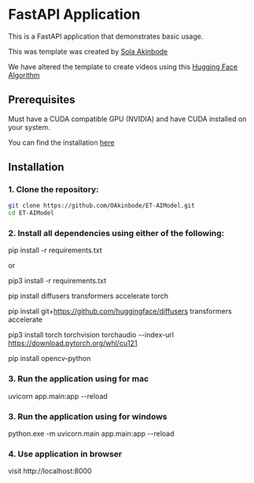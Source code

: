 # FastAPI Application

This is a FastAPI application that demonstrates basic usage.

This was template was created by [Sola Akinbode](https://github.com/OAkinbode)

We have altered the template to create videos using this [Hugging Face Algorithm](https://huggingface.co/ali-vilab/text-to-video-ms-1.7b)

## Prerequisites

Must have a CUDA compatible GPU (NVIDIA) and have CUDA installed on your system.

You can find the installation [here](https://developer.nvidia.com/cuda-downloads)

## Installation

### 1. Clone the repository:

```bash
git clone https://github.com/OAkinbode/ET-AIModel.git
cd ET-AIModel

```

### 2. Install all dependencies using either of the following:

pip install -r requirements.txt

or

pip3 install -r requirements.txt

pip install diffusers transformers accelerate torch

pip install git+https://github.com/huggingface/diffusers transformers accelerate

pip3 install torch torchvision torchaudio --index-url https://download.pytorch.org/whl/cu121

pip install opencv-python

### 3. Run the application using for mac

uvicorn app.main:app --reload

### 3. Run the application using for windows

python.exe -m uvicorn.main app.main:app --reload

### 4. Use application in browser

visit http://localhost:8000
